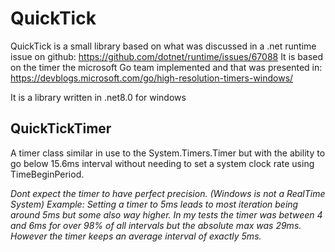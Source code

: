 # QuickTick

QuickTick is a small library based on what was discussed in a .net runtime issue on github: https://github.com/dotnet/runtime/issues/67088
It is based on the timer the microsoft Go team implemented and that was presented in: https://devblogs.microsoft.com/go/high-resolution-timers-windows/

It is a library written in .net8.0 for windows

## QuickTickTimer

A timer class similar in use to the System.Timers.Timer but with the ability to go below 15.6ms interval without needing to set a
system clock rate using TimeBeginPeriod.

*Dont expect the timer to have perfect precision. (Windows is not a RealTime System) Example: 
Setting a timer to 5ms leads to most iteration being around 5ms but some also way higher.
In my tests the timer was between 4 and 6ms for over 98% of all intervals but the absolute max was 29ms. 
However the timer keeps an average interval of exactly 5ms.* 